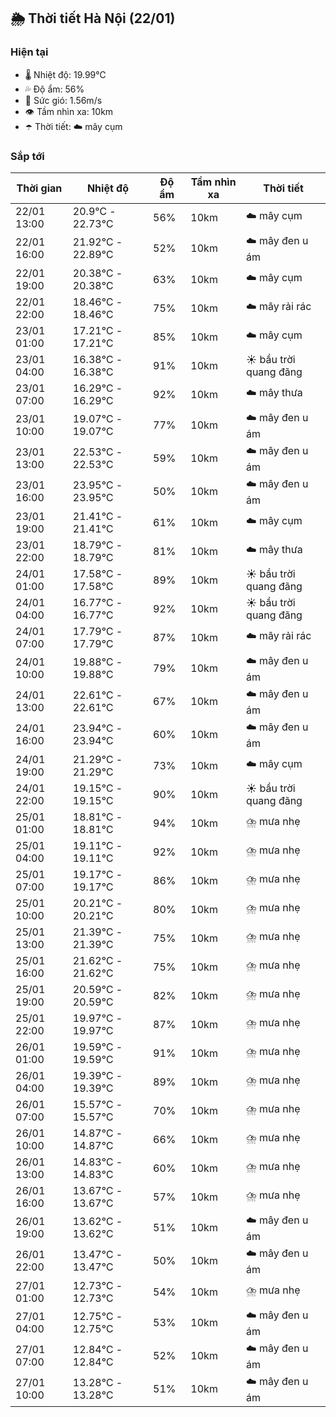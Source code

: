## 🌦️ Thời tiết Hà Nội (22/01)

### Hiện tại

- 🌡️ Nhiệt độ: 19.99℃
- 💦 Độ ẩm: 56%
- 💨 Sức gió: 1.56m/s
- 👁️ Tầm nhìn xa: 10km
- ☂️ Thời tiết: ☁️ mây cụm

### Sắp tới

| Thời gian | Nhiệt độ | Độ ẩm | Tầm nhìn xa | Thời tiết |
| --- | --- | --- | --- | --- |
| 22/01 13:00 | 20.9℃ - 22.73℃ | 56% | 10km | ☁️ mây cụm |
| 22/01 16:00 | 21.92℃ - 22.89℃ | 52% | 10km | ☁️ mây đen u ám |
| 22/01 19:00 | 20.38℃ - 20.38℃ | 63% | 10km | ☁️ mây cụm |
| 22/01 22:00 | 18.46℃ - 18.46℃ | 75% | 10km | ☁️ mây rải rác |
| 23/01 01:00 | 17.21℃ - 17.21℃ | 85% | 10km | ☁️ mây cụm |
| 23/01 04:00 | 16.38℃ - 16.38℃ | 91% | 10km | ☀️ bầu trời quang đãng |
| 23/01 07:00 | 16.29℃ - 16.29℃ | 92% | 10km | ☁️ mây thưa |
| 23/01 10:00 | 19.07℃ - 19.07℃ | 77% | 10km | ☁️ mây đen u ám |
| 23/01 13:00 | 22.53℃ - 22.53℃ | 59% | 10km | ☁️ mây đen u ám |
| 23/01 16:00 | 23.95℃ - 23.95℃ | 50% | 10km | ☁️ mây đen u ám |
| 23/01 19:00 | 21.41℃ - 21.41℃ | 61% | 10km | ☁️ mây cụm |
| 23/01 22:00 | 18.79℃ - 18.79℃ | 81% | 10km | ☁️ mây thưa |
| 24/01 01:00 | 17.58℃ - 17.58℃ | 89% | 10km | ☀️ bầu trời quang đãng |
| 24/01 04:00 | 16.77℃ - 16.77℃ | 92% | 10km | ☀️ bầu trời quang đãng |
| 24/01 07:00 | 17.79℃ - 17.79℃ | 87% | 10km | ☁️ mây rải rác |
| 24/01 10:00 | 19.88℃ - 19.88℃ | 79% | 10km | ☁️ mây đen u ám |
| 24/01 13:00 | 22.61℃ - 22.61℃ | 67% | 10km | ☁️ mây đen u ám |
| 24/01 16:00 | 23.94℃ - 23.94℃ | 60% | 10km | ☁️ mây đen u ám |
| 24/01 19:00 | 21.29℃ - 21.29℃ | 73% | 10km | ☁️ mây cụm |
| 24/01 22:00 | 19.15℃ - 19.15℃ | 90% | 10km | ☀️ bầu trời quang đãng |
| 25/01 01:00 | 18.81℃ - 18.81℃ | 94% | 10km | ⛈️ mưa nhẹ |
| 25/01 04:00 | 19.11℃ - 19.11℃ | 92% | 10km | ⛈️ mưa nhẹ |
| 25/01 07:00 | 19.17℃ - 19.17℃ | 86% | 10km | ⛈️ mưa nhẹ |
| 25/01 10:00 | 20.21℃ - 20.21℃ | 80% | 10km | ⛈️ mưa nhẹ |
| 25/01 13:00 | 21.39℃ - 21.39℃ | 75% | 10km | ⛈️ mưa nhẹ |
| 25/01 16:00 | 21.62℃ - 21.62℃ | 75% | 10km | ⛈️ mưa nhẹ |
| 25/01 19:00 | 20.59℃ - 20.59℃ | 82% | 10km | ⛈️ mưa nhẹ |
| 25/01 22:00 | 19.97℃ - 19.97℃ | 87% | 10km | ⛈️ mưa nhẹ |
| 26/01 01:00 | 19.59℃ - 19.59℃ | 91% | 10km | ⛈️ mưa nhẹ |
| 26/01 04:00 | 19.39℃ - 19.39℃ | 89% | 10km | ⛈️ mưa nhẹ |
| 26/01 07:00 | 15.57℃ - 15.57℃ | 70% | 10km | ⛈️ mưa nhẹ |
| 26/01 10:00 | 14.87℃ - 14.87℃ | 66% | 10km | ⛈️ mưa nhẹ |
| 26/01 13:00 | 14.83℃ - 14.83℃ | 60% | 10km | ⛈️ mưa nhẹ |
| 26/01 16:00 | 13.67℃ - 13.67℃ | 57% | 10km | ⛈️ mưa nhẹ |
| 26/01 19:00 | 13.62℃ - 13.62℃ | 51% | 10km | ☁️ mây đen u ám |
| 26/01 22:00 | 13.47℃ - 13.47℃ | 50% | 10km | ☁️ mây đen u ám |
| 27/01 01:00 | 12.73℃ - 12.73℃ | 54% | 10km | ⛈️ mưa nhẹ |
| 27/01 04:00 | 12.75℃ - 12.75℃ | 53% | 10km | ☁️ mây đen u ám |
| 27/01 07:00 | 12.84℃ - 12.84℃ | 52% | 10km | ☁️ mây đen u ám |
| 27/01 10:00 | 13.28℃ - 13.28℃ | 51% | 10km | ☁️ mây đen u ám |

